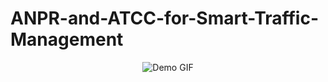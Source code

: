 # ANPR-and-ATCC-for-Smart-Traffic-Management


<p align="center">
  <img src="output/main.gif" alt="Demo GIF" />
</p>
